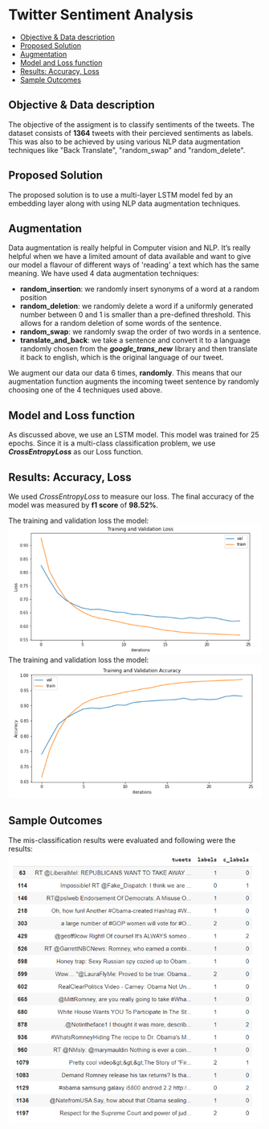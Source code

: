 # Twitter Sentiment Analysis 


- [Objective & Data description](#objective--data-description)
- [Proposed Solution](#proposed-solution)
- [Augmentation](#augmentation)
- [Model and Loss function](#model-and-loss-function)
- [Results: Accuracy, Loss](#results-accuracy-loss)
- [Sample Outcomes](#sample-outcomes)


## Objective & Data description
The objective of the assigment is to classify sentiments of the tweets. The dataset consists of **1364** tweets with their percieved sentiments as labels. This was also to be achieved by using various NLP data augmentation techniques like "Back Translate", "random_swap" and "random_delete".

## Proposed Solution
The proposed solution is to use a multi-layer LSTM model fed by an embedding layer along with using NLP data augmentation techniques.

## Augmentation
Data augmentation is really helpful in Computer vision and NLP. It’s really helpful when we have a limited amount of data available and want to give our model a flavour of different ways of 'reading' a text which has the same meaning. We have used 4 data augmentation techniques:
- **random_insertion**: we randomly insert synonyms of a word at a random position
- **random_deletion**: we randomly delete a word if a uniformly generated number between 0 and 1 is smaller than a pre-defined threshold. This allows for a random deletion of some words of the sentence.
- **random_swap**: we randomly swap the order of two words in a sentence.
- **translate_and_back**: we take a sentence and convert it to a language randomly chosen from the **_google_trans_new_** library and then translate it back to english, which is the original language of our tweet.

We augment our data our data 6 times, **randomly**. This means that our augmentation function augments the incoming tweet sentence by randomly choosing one of the 4 techniques used above. 



## Model and Loss function
As discussed above, we use an LSTM model. This model was trained for 25 epochs.
Since it is a multi-class classification problem, we use **_CrossEntropyLoss_** as our Loss function.

## Results: Accuracy, Loss
We used _CrossEntropyLoss_ to measure our loss. The final accuracy of the model was measured by **f1 score** of **98.52%**. 

The training and validation loss the model:
![](Train_validation_loss.png)
The training and validation loss the model:
![](Train_validation_accuracy.png)


## Sample Outcomes
The mis-classification results were evaluated and following were the results:
![](Non_matching_predicted_labels.png)














